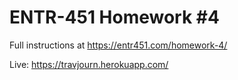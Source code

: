 # ENTR-451 Homework #4

Full instructions at https://entr451.com/homework-4/

Live: https://travjourn.herokuapp.com/ 